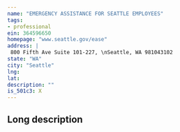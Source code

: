 ```yaml
---
name: "EMERGENCY ASSISTANCE FOR SEATTLE EMPLOYEES"
tags:
- professional
ein: 364596650
homepage: "www.seattle.gov/ease"
address: |
 800 Fifth Ave Suite 101-227, \nSeattle, WA 981043102
state: "WA"
city: "Seattle"
lng: 
lat: 
description: ""
is_501c3: X
---
```


## Long description


